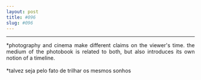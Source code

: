 ```yaml
---
layout: post
title: #096
slug: #096
---
```

---
<p class="description" style="text-align: justify;">
*photography and cinema make different claims on the viewer's time. the medium of the photobook is related to both, but also introduces its own notion of a timeline.
<br>
  <br>
*talvez seja pelo fato de trilhar os mesmos sonhos 
<br>
  <br>
